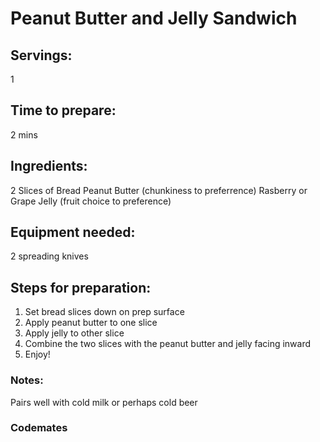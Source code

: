 # Peanut Butter and Jelly Sandwich

## Servings: 
1

## Time to prepare: 
2 mins

## Ingredients:
2 Slices of Bread
Peanut Butter (chunkiness to preferrence)
Rasberry or Grape Jelly (fruit choice to preference)


## Equipment needed: 
2 spreading knives


## Steps for preparation: 
1) Set bread slices down on prep surface 
2) Apply peanut butter to one slice 
3) Apply jelly to other slice 
4) Combine the two slices with the peanut butter and jelly facing inward 
5) Enjoy!



### Notes: 
Pairs well with cold milk or perhaps cold beer



### Codemates #
